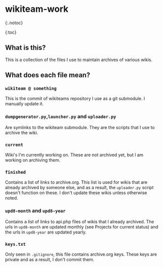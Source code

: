 # wikiteam-work
{:.notoc}

{:toc}

## What is this?

This is a collection of the files I use to maintain archives of various wikis.

## What does each file mean?

### `wikiteam @ something`

This is the commit of wikiteams repository I use as a git submodule. I manually update it.

### `dumpgenerator.py`,`launcher.py` and `uploader.py` 

Are symlinks to the wikiteam submodule. They are the scripts that I use to archive the wiki.

### `current`

Wiki's I'm currently working on. These are not archived yet, but I am working on archiving them.

### `finished`

Contains a list of links to archive.org. This list is used for wikis that are already archived by someone else, and as a result, the `uploader.py` script doesn't function on these. I don't update these wikis unless otherwise noted.

### `upd8-month` and `upd8-year`

Contains a list of links to api.php files of wikis that I already archived. The urls in `upd8-month` are updated monthly (see Projects for current status) and the urls in `upd8-year` are updated yearly.

### `keys.txt`

Only seen in `.gitignore`, this file contains archive.org keys. These keys are private and as a result, I don't commit them.
